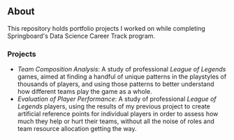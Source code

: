 ## About

This repository holds portfolio projects I worked on while completing Springboard's Data Science Career Track program.

### Projects

- *Team Composition Analysis*: A study of professional *League of Legends* games, aimed at finding a handful of unique patterns in the playstyles of thousands of players, and using those patterns to better understand how different teams play the game as a whole.
- *Evaluation of Player Performance*: A study of professional *League of Legends* players, using the results of my previous project to create artificial reference points for individual players in order to assess how much they help or hurt their teams, without all the noise of roles and team resource allocation getting the way.
